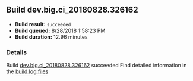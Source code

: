 ## Build dev.big.ci_20180828.326162
- **Build result:** `succeeded`
- **Build queued:** 8/28/2018 1:58:23 PM
- **Build duration:** 12.96 minutes
### Details
Build [dev.big.ci_20180828.326162](https://winappstudio.visualstudio.com/web/build.aspx?pcguid=a4ef43be-68ce-4195-a619-079b4d9834c2&builduri=vstfs%3a%2f%2f%2fBuild%2fBuild%2f26162) succeeded
Find detailed information in the [build log files](https://uwpctdiags.blob.core.windows.net/buildlogs/dev.big.ci_20180828.326162_logs.zip)
